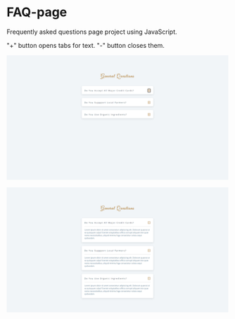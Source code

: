 # FAQ-page

Frequently asked questions page project using JavaScript.<br/>

"+" button opens tabs for text. "-" button closes them.<br/>

![My Image](images/img-1.png)

![My Image](images/img-2.png)

